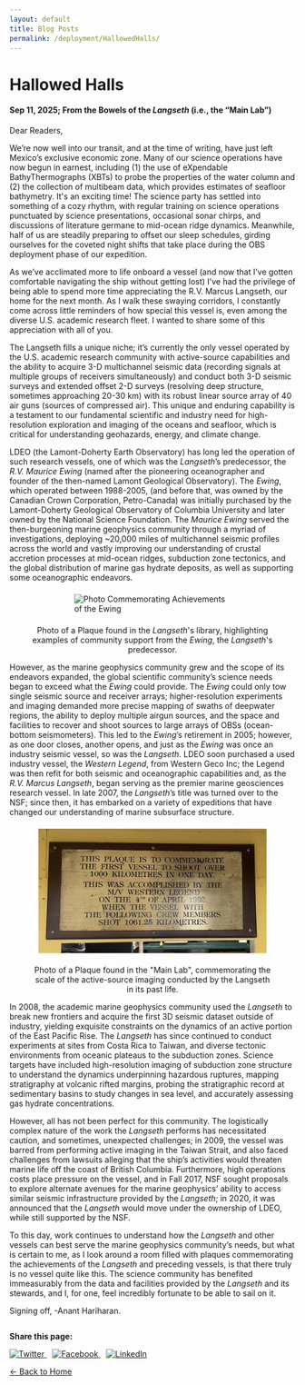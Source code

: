 ```yaml
---
layout: default
title: Blog Posts
permalink: /deployment/HallowedHalls/
---
```



<style>
  header {
    background-color: #0077be !important;
    background-image: linear-gradient(120deg, #003973, #0077be, #00c6ff) !important;
  }
</style>

# Hallowed Halls

#### Sep 11, 2025; From the Bowels of the *Langseth* (i.e., the “Main Lab”)

Dear Readers,

We’re now well into our transit, and at the time of writing, have just left Mexico’s exclusive economic zone. Many of our science operations have now begun in earnest, including (1) the use of eXpendable BathyThermographs (XBTs) to probe the properties of the water column and (2) the collection of multibeam data, which provides estimates of seafloor bathymetry. It's an exciting time! The science party has settled into something of a cozy rhythm, with regular training on science operations punctuated by science presentations, occasional sonar chirps, and discussions of literature germane to mid-ocean ridge dynamics. Meanwhile, half of us are steadily preparing to offset our sleep schedules, girding ourselves for the coveted night shifts that take place during the OBS deployment phase of our expedition. 

As we’ve acclimated more to life onboard a vessel (and now that I’ve gotten comfortable navigating the ship without getting lost) I’ve had the privilege of being able to spend more time appreciating the R.V. Marcus Langseth, our home for the next month. As I walk these swaying corridors, I constantly come across little reminders of how special this vessel is, even among the diverse U.S. academic research fleet. I wanted to share some of this appreciation with all of you.

The Langseth fills a unique niche; it’s currently the only vessel operated by the U.S. academic research community with active-source capabilities and the ability to acquire 3-D multichannel seismic data (recording signals at multiple groups of receivers simultaneously)  and conduct both 3-D seismic surveys and extended offset 2-D surveys (resolving deep structure, sometimes approaching 20-30 km) with its robust linear source array of 40 air guns (sources of compressed air). This unique and enduring capability is a testament to our fundamental scientific and industry need for high-resolution exploration and imaging of the oceans and seafloor, which is critical for understanding geohazards, energy, and climate change. 

LDEO (the Lamont-Doherty Earth Observatory) has long led the operation of such research vessels, one of which was the *Langseth*’s predecessor, the *R.V. Maurice Ewing* (named after the pioneering oceanographer and founder of the then-named Lamont Geological Observatory). The *Ewing*, which operated between 1988-2005, (and before that, was owned by the Canadian Crown Corporation, Petro-Canada) was initially purchased by the Lamont-Doherty Geological Observatory of Columbia University and later owned by the National Science Foundation. The *Maurice Ewing* served the then-burgeoning marine geophysics community through a myriad of investigations, deploying ~20,000 miles of multichannel seismic profiles across the world and vastly improving our understanding of crustal accretion processes at mid-ocean ridges, subduction zone tectonics, and the global distribution of marine gas hydrate deposits, as well as supporting some oceanographic endeavors. 

<figure> 
  <img src="/assets/images/Plaque_Ewing.png" alt="Photo Commemorating Achievements of the Ewing" style="max-width: 65%; height: auto; display: block; margin: 1.5em auto;" /> 
  <figcaption style="text-align: center;">Photo of a Plaque found in the <i>Langseth</i>'s library, highlighting examples of community support from the <i>Ewing</i>, the <i>Langseth</i>'s predecessor.</figcaption> 
</figure>

However, as the marine geophysics community grew and the scope of its endeavors expanded, the global scientific community’s science needs began to exceed what the *Ewing* could provide. The *Ewing* could only tow single seismic source and receiver arrays; higher-resolution experiments and imaging demanded more precise mapping of swaths of deepwater regions, the ability to deploy multiple airgun sources, and the space and facilities to recover and shoot sources to large arrays of OBSs (ocean-bottom seismometers). This led to the *Ewing*’s retirement in 2005; however, as one door closes, another opens, and just as the *Ewing* was once an industry seismic vessel, so was the *Langseth*. LDEO soon purchased a used industry vessel, the *Western Legend*, from Western Geco Inc; the Legend was then refit for both seismic and oceanographic capabilities and, as the *R.V. Marcus Langseth*, began serving as the premier marine geosciences research vessel. In late 2007, the *Langseth*’s title was turned over to the NSF; since then, it has embarked on a variety of expeditions that have changed our understanding of marine subsurface structure.

<figure> 
  <img src="/assets/images/Plaque_Legend.png" alt="Photo Commemorating Achievements of the West Legend" style="max-width: 95%; height: auto; display: block; margin: 1.5em auto;" /> 
  <figcaption style="text-align: center;">Photo of a Plaque found in the "Main Lab", commemorating the scale of the active-source imaging conducted by the Langseth in its past life.</figcaption> 
</figure>

In 2008, the academic marine geophysics community used the *Langseth* to break new frontiers and acquire the first 3D seismic dataset outside of industry, yielding exquisite constraints on the dynamics of an active portion of the East Pacific Rise. The *Langseth* has since continued to conduct experiments at sites from Costa Rica to Taiwan, and diverse tectonic environments from oceanic plateaus to the subduction zones. Science targets have included high-resolution imaging of subduction zone structure to understand the dynamics underpinning hazardous ruptures, mapping stratigraphy at volcanic rifted margins, probing the stratigraphic record at sedimentary basins to study changes in sea level, and accurately assessing gas hydrate concentrations. 

However, all has not been perfect for this community. The logistically complex nature of the work the *Langseth* performs has necessitated caution, and sometimes, unexpected challenges; in 2009, the vessel was barred from performing active imaging in the Taiwan Strait, and also faced challenges from lawsuits alleging that the ship’s activities would threaten marine life off the coast of British Columbia. Furthermore, high operations costs place pressure on the vessel, and in Fall 2017, NSF sought proposals to explore alternate avenues for the marine geophysics’ ability to access similar seismic infrastructure provided by the *Langseth*; in 2020, it was announced that the *Langseth* would move under the ownership of LDEO, while still supported by the NSF.

To this day, work continues to understand how the *Langseth* and other vessels can best serve the marine geophysics community’s needs, but what is certain to me, as I look around a room filled with plaques commemorating the achievements of the *Langseth* and preceding vessels, is that there truly is no vessel quite like this. The science community has benefited immeasurably from the data and facilities provided by the *Langseth* and its stewards, and I, for one, feel incredibly fortunate to be able to sail on it. 

Signing off,
-Anant Hariharan.



<div style="margin-top: 2em;">
  <p><strong>Share this page:</strong></p>
  <a href="https://twitter.com/intent/tweet?url={{ page.url | absolute_url }}&text={{ page.title | uri_escape }}" target="_blank" style="margin-right: 10px;">
    <img src="https://cdn.jsdelivr.net/npm/simple-icons@v5/icons/twitter.svg" alt="Twitter" width="24" height="24">
  </a>
  <a href="https://www.facebook.com/sharer/sharer.php?u={{ page.url | absolute_url }}" target="_blank" style="margin-right: 10px;">
    <img src="https://cdn.jsdelivr.net/npm/simple-icons@v5/icons/facebook.svg" alt="Facebook" width="24" height="24">
  </a>
  <a href="https://www.linkedin.com/shareArticle?mini=true&url={{ page.url | absolute_url }}&title={{ page.title | uri_escape }}" target="_blank">
    <img src="https://cdn.jsdelivr.net/npm/simple-icons@v5/icons/linkedin.svg" alt="LinkedIn" width="24" height="24">
  </a>
</div>


[← Back to Home](/)
